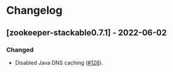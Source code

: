 # Changelog

## [zookeeper-stackable0.7.1] - 2022-06-02

### Changed

- Disabled Java DNS caching ([#126]).

[#126]: https://github.com/stackabletech/docker-images/pull/126

